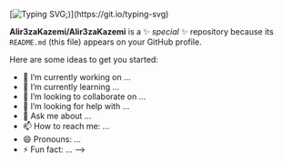 [![Typing SVG](https://readme-typing-svg.demolab.com/?lines=HI+I'm+Alireza+:);)](https://git.io/typing-svg)

**Alir3zaKazemi/Alir3zaKazemi** is a ✨ _special_ ✨ repository because its `README.md` (this file) appears on your GitHub profile.

Here are some ideas to get you started:

- 🔭 I’m currently working on ...
- 🌱 I’m currently learning ...
- 👯 I’m looking to collaborate on ...
- 🤔 I’m looking for help with ...
- 💬 Ask me about ...
- 📫 How to reach me: ...
- 😄 Pronouns: ...
- ⚡ Fun fact: ...
-->
